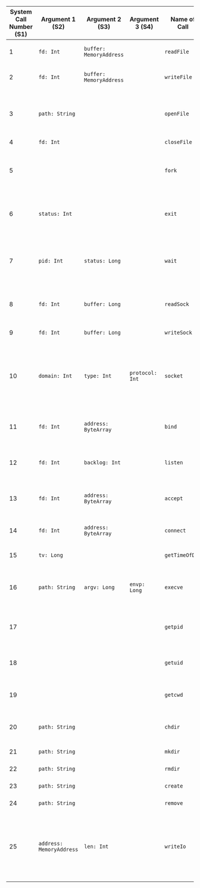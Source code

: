 | System Call Number (S1) | Argument 1 (S2)          | Argument 2 (S3)         | Argument 3 (S4) | Name of Call   | Description                                                                                           | Result (R2)                           |
|-------------------------|--------------------------|-------------------------|-----------------|----------------|-------------------------------------------------------------------------------------------------------|---------------------------------------|
| 1                       | `fd: Int`                | `buffer: MemoryAddress` |                 | `readFile`     | Reads data from a file into a buffer.                                                                 | `Starting address of bytes read`      |
| 2                       | `fd: Int`                | `buffer: MemoryAddress` |                 | `writeFile`    | Writes data from a buffer to a file.                                                                  | `Starting address of bytes written`   |
| 3                       | `path: String`           |                         |                 | `openFile`     | Opens a file with specified flags and creation mode.                                                  | `File descriptor`                     |
| 4                       | `fd: Int`                |                         |                 | `closeFile`    | Closes a file.                                                                                        |                                       |
| 5                       |                          |                         |                 | `fork`         | Creates a child process that is a copy of the current process.                                        | `Process ID of the child process`     |
| 6                       | `status: Int`            |                         |                 | `exit`         | Terminates the current process with the specified exit status.                                        |                                       |
| 7                       | `pid: Int`               | `status: Long`          |                 | `wait`         | Waits for a child process to terminate and retrieves its exit status.                                 | `Exit status of the child process`    |
| 8                       | `fd: Int`                | `buffer: Long`          |                 | `readSock`     | Reads data from a socket into a buffer.                                                               | `Number of bytes read`                |
| 9                       | `fd: Int`                | `buffer: Long`          |                 | `writeSock`    | Writes data from a buffer to a socket.                                                                | `Number of bytes written`             |
| 10                      | `domain: Int`            | `type: Int`             | `protocol: Int` | `socket`       | Creates a new socket with the specified address family, type, and protocol.                           | `Socket descriptor`                   |
| 11                      | `fd: Int`                | `address: ByteArray`    |                 | `bind`         | Binds a socket to a specific network address.                                                         |                                       |
| 12                      | `fd: Int`                | `backlog: Int`          |                 | `listen`       | Puts a socket into listening mode.                                                                    |                                       |
| 13                      | `fd: Int`                | `address: ByteArray`    |                 | `accept`       | Accepts a connection request on a listening socket.                                                   | `Socket descriptor of the connection` |
| 14                      | `fd: Int`                | `address: ByteArray`    |                 | `connect`      | Establishes a connection to a socket.                                                                 |                                       |
| 15                      | `tv: Long`               |                         |                 | `getTimeOfDay` | Gets the current system time.                                                                         | `System time`                         |
| 16                      | `path: String`           | `argv: Long`            | `envp: Long`    | `execve`       | Replaces the current process with a new program.                                                      |                                       |
| 17                      |                          |                         |                 | `getpid`       | Retrieves the process ID of the current process.                                                      | `Process ID`                          |
| 18                      |                          |                         |                 | `getuid`       | Retrieves the user ID of the current process.                                                         | `User ID`                             |
| 19                      |                          |                         |                 | `getcwd`       | Retrieves the current working directory.                                                              | `Current working directory`           |
| 20                      | `path: String`           |                         |                 | `chdir`        | Changes the current working directory.                                                                |                                       |
| 21                      | `path: String`           |                         |                 | `mkdir`        | Creates a directory.                                                                                  |                                       |
| 22                      | `path: String`           |                         |                 | `rmdir`        | Removes a directory.                                                                                  |                                       |
| 23                      | `path: String`           |                         |                 | `create`       | Creates a file.                                                                                       | `File descriptor`                     |
| 24                      | `path: String`           |                         |                 | `remove`       | Removes a file.                                                                                       |                                       |
| 25                      | `address: MemoryAddress` | `len: Int`              |                 | `writeIo`      | Writes a string to the screen starting at `address` in memory and incrementing and printing the ASCII |

